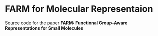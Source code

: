 # FARM for Molecular Representaion
Source code for the paper **FARM: Functional Group-Aware Representations for Small Molecules**
